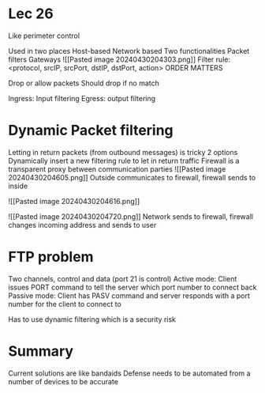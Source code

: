 # Lec 26
Like perimeter control 

Used in two places
	Host-based
	Network based
Two functionalities
	Packet filters
	Gateways
![[Pasted image 20240430204303.png]]
Filter rule:
<protocol, srcIP, srcPort, dstIP, dstPort, action>
ORDER MATTERS

Drop or allow packets
	Should drop if no match

Ingress: Input filtering
Egress: output filtering

# Dynamic Packet filtering
Letting in return packets (from outbound messages) is tricky
2 options
	Dynamically insert a new filtering rule to let in return traffic
	Firewall is a transparent proxy between communication parties
![[Pasted image 20240430204605.png]]
Outside communicates to firewall, firewall sends to inside

![[Pasted image 20240430204616.png]]


![[Pasted image 20240430204720.png]]
Network sends to firewall, firewall changes incoming address and sends to user

# FTP problem
Two channels, control and data (port 21 is control)
Active mode: Client issues PORT command to tell the server which port number to connect back
Passive mode: Client has PASV command and server responds with a port number for the client to connect to

Has to use dynamic filtering which is a security risk

# Summary
Current solutions are like bandaids
Defense needs to be automated from a number of devices to be accurate

